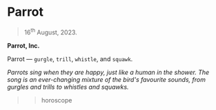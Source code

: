 # Parrot
> 16<sup>th</sup> August, 2023.

**Parrot, Inc.**

Parrot — 
`gurgle`, 
`trill`, 
`whistle`, and 
`squawk`.

_Parrots sing when they are happy, just like a human in the shower. The song is an ever-changing mixture of the bird's favourite sounds, from gurgles and trills to whistles and squawks._

>> horoscope
